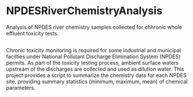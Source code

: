 # NPDESRiverChemistryAnalysis

Analysis of NPDES river chemistry samples collected for chhronic whole effluent toxicity tests.

## 

Chronic toxicity monitoring is required for some industrial and municipal facilties under National Pollutant Discharge Elimination System (NPDES) permits. As part of the toxicity testing process, ambient surface waters upstream of the discharges are collected and used as dilution water. This project provides a script to summarize the chemistry data for each NPDES site, providing summary statistics (minimum, maximum, mean) of chemical parameters.
